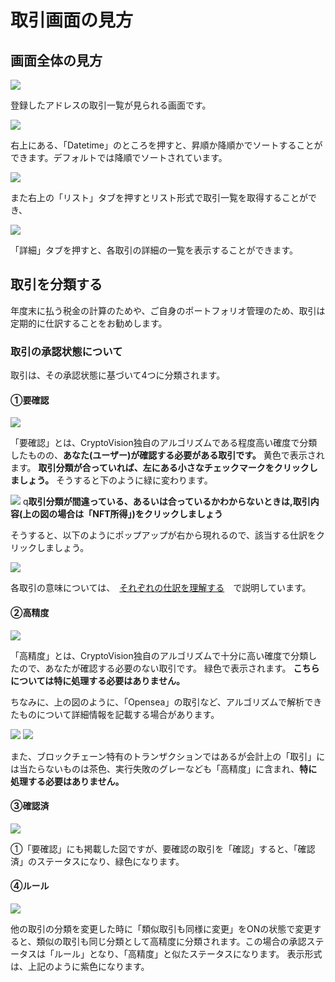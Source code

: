 # 取引画面の見方

## 画面全体の見方

![](../../assets/img/transaction-window-1.png)

登録したアドレスの取引一覧が見られる画面です。

![](../../assets/img/transaction-window-2.png)

右上にある、「Datetime」のところを押すと、昇順か降順かでソートすることができます。デフォルトでは降順でソートされています。

![](../../assets/img/transaction-window-3.png)

また右上の「リスト」タブを押すとリスト形式で取引一覧を取得することができ、

![](../../assets/img/transaction-window-4.png)

「詳細」タブを押すと、各取引の詳細の一覧を表示することができます。

## 取引を分類する

年度末に払う税金の計算のためや、ご自身のポートフォリオ管理のため、取引は定期的に仕訳することをお勧めします。

### 取引の承認状態について
取引は、その承認状態に基づいて4つに分類されます。

#### ①要確認
![](../../assets/img/transaction-window-5.png)

「要確認」とは、CryptoVision独自のアルゴリズムである程度高い確度で分類したものの、**あなた(ユーザー)が確認する必要がある取引です。**
黄色で表示されます。
**取引分類が合っていれば、左にある小さなチェックマークをクリックしましょう。**
そうすると下のように緑に変わります。

![](../../assets/img/transaction-window-6.png)
q**取引分類が間違っている、あるいは合っているかわからないときは,取引内容(上の図の場合は「NFT所得」)をクリックしましょう**

そうすると、以下のようにポップアップが右から現れるので、該当する仕訳をクリックしましょう。

![](../../assets/img/transaction-window-10.png)

各取引の意味については、　[それぞれの仕訳を理解する](./transaction-journal.md)　で説明しています。



#### ②高精度

![](../../assets/img/transaction-window-7.png)

「高精度」とは、CryptoVision独自のアルゴリズムで十分に高い確度で分類したので、あなたが確認する必要のない取引です。
緑色で表示されます。
**こちらについては特に処理する必要はありません。**

ちなみに、上の図のように、「Opensea」の取引など、アルゴリズムで解析できたものについて詳細情報を記載する場合があります。

![](../../assets/img/transaction-window-8.png)
![](../../assets/img/transaction-window-9.png)

また、ブロックチェーン特有のトランザクションではあるが会計上の「取引」には当たらないものは茶色、実行失敗のグレーなども「高精度」に含まれ、**特に処理する必要はありません。**


#### ③確認済
![](../../assets/img/transaction-window-6.png)

①「要確認」にも掲載した図ですが、要確認の取引を「確認」すると、「確認済」のステータスになり、緑色になります。

#### ④ルール
![](../../assets/img/transaction-window-11.png)

他の取引の分類を変更した時に「類似取引も同様に変更」をONの状態で変更すると、類似の取引も同じ分類として高精度に分類されます。この場合の承認ステータスは「ルール」となり、「高精度」と似たステータスになります。
表示形式は、上記のように紫色になります。











